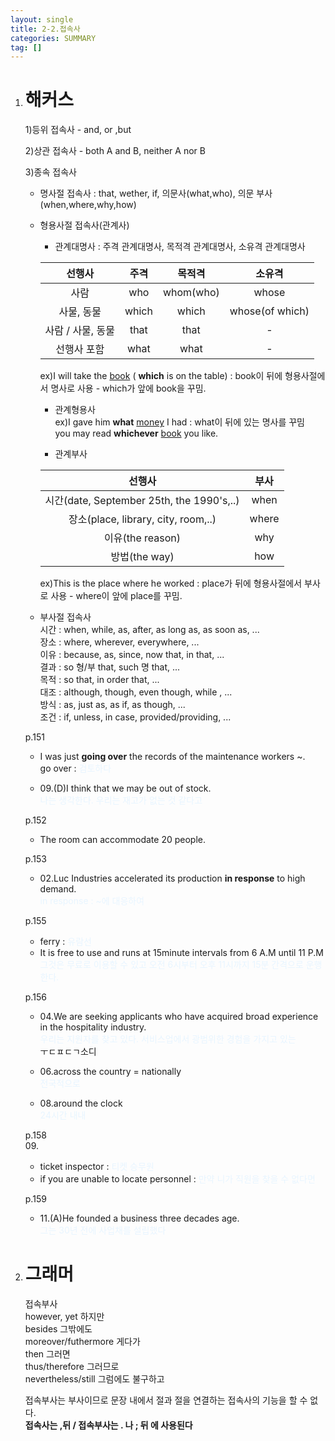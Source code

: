 ```yaml
---
layout: single
title: 2-2.접속사
categories: SUMMARY
tag: []
---
```


1. # 해커스   
   1)등위 접속사 - and, or ,but   

   2)상관 접속사 - both A and B, neither A nor B   

   3)종속 접속사   
   - 명사절 접속사 : that, wether, if, 의문사(what,who), 의문 부사(when,where,why,how)    

   - 형용사절 접속사(관계사)   
      - 관계대명사 : 주격 관계대명사, 목적격 관계대명사, 소유격 관계대명사   

      |       선행사    |  주격 |   목적격 |      소유격    |
      |:--------------:|:------:|:-------:|:-------------:|
      |        사람     |  who  |whom(who)|      whose    |
      |    사물, 동물   | which |  which  |whose(of which)|
      |사람 / 사물, 동물|  that |   that  |        -      |
      |   선행사 포함   |  what |   what  |        -      |

      ex)I will take the <u>book</u> ( __which__ is on the table) : book이 뒤에 형용사절에서 명사로 사용 - which가 앞에 book을 꾸밈.      

      - 관계형용사   
      ex)I gave him __what__ <u>money</u> I had : what이 뒤에 있는 명사를 꾸밈   
      you may read __whichever__  <u>book</u> you like.

      - 관계부사   

      |                    선행사               |   부사  |
      |:---------------------------------------:|:------:|
      |시간(date, September 25th, the 1990's,..)|  when  |
      |   장소(place, library, city, room,..)  |  where |
      |               이유(the reason)          |   why  |
      |               방법(the way)             |   how  |
      
      ex)This is the place where he worked : place가 뒤에 형용사절에서 부사로 사용 - where이 앞에 place를 꾸밈.   

   - 부사절 접속사   
   시간 : when, while, as, after, as long as, as soon as, ...   
   장소 : where, wherever, everywhere, ...   
   이유 : because, as, since, now that, in that, ...   
   결과 : so 형/부 that, such 명 that, ...   
   목적 : so that, in order that, ...   
   대조 : although, though, even though, while , ...   
   방식 : as, just as, as if, as though, ...   
   조건 : if, unless, in case, provided/providing, ...   

   p.151   
   - I was just __going over__ the records of the maintenance workers ~.   
   go over : <span style="color:#E8F5FF">검토하다</span>   

   - 09.(D)I think that we may be out of stock.   
   <span style="color:#E8F5FF">나는 생각한다. 우리는 재고가 없는 것 같다고</span>

   p.152   
   - The room can accommodate 20 people.   

   p.153   
   - 02.Luc Industries accelerated its production __in response__ to high demand.   
   <span style="color:#E8F5FF">in response : ~에 대응하여</span>   

   p.155   
   - ferry : <span style="color:#E8F5FF">유람선</span>   
   - It is free to use and runs at 15minute intervals from 6 A.M until 11 P.M   
   <span style="color:#E8F5FF">그것은 무료로 이용할 수 있고 오전 6시부터 오후 11시까지 15분 간격으로 운행한다.</span>   

   p.156   
   - 04.We are seeking applicants who have acquired broad experience in the hospitality industry.   
   <span style="color:#E8F5FF">우리는 지원자를 찾고 있다. 서비스업에서 광범위한 경험을 가지고 있는</span>   
ㅜㄷㅍㄷㄱ소디
   - 06.across the country = nationally   
   <span style="color:#E8F5FF">전국적으로</span>   

   - 08.around the clock   
   <span style="color:#E8F5FF">24시간 내내</span>   

   p.158   
   09.   
   - ticket inspector : <span style="color:#E8F5FF">티켓 승무원</span>   
   - if you are unable to locate personnel : <span style="color:#E8F5FF">만약 니가 직원을 찾을 수 없다면</span>   

   p.159   
   - 11.(A)He founded a business three decades age.   
   <span style="color:#E8F5FF">그는 30년 전에 사업채를 설립했다</span>   

1. # 그래머
   
   접속부사   
   however, yet 하지만   
   besides 그밖에도   
   moreover/futhermore 게다가   
   then 그러면   
   thus/therefore 그러므로   
   nevertheless/still 그럼에도 불구하고   

   접속부사는 부사이므로 문장 내에서 절과 절을 연결하는 접속사의 기능을 할 수 없다.   
   __접속사는 ,뒤 / 접속부사는 . 나 ; 뒤 에 사용된다__